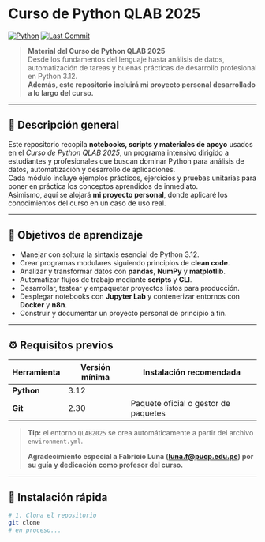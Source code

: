 <!-- --------------------------------------------------------
 README · Curso de Python QLAB 2025
 -------------------------------------------------------- -->

# Curso de Python QLAB 2025

[![Python](https://img.shields.io/badge/python-3.12%2B-blue?logo=python)](https://www.python.org/)
[![Last Commit](https://img.shields.io/github/last-commit/CarlosDanielMamani/curso-python-qlab-2025.svg?color=orange)](https://github.com/CarlosDanielMamani/curso-python-qlab-2025/commits/main)

> **Material del Curso de Python QLAB 2025**  
> Desde los fundamentos del lenguaje hasta análisis de datos, automatización de tareas y buenas prácticas de desarrollo profesional en Python 3.12.  
> **Además, este repositorio incluirá mi proyecto personal desarrollado a lo largo del curso.**

---

## 📝 Descripción general

Este repositorio recopila **notebooks, scripts y materiales de apoyo** usados en el *Curso de Python QLAB 2025*, un programa intensivo dirigido a estudiantes y profesionales que buscan dominar Python para análisis de datos, automatización y desarrollo de aplicaciones.  
Cada módulo incluye ejemplos prácticos, ejercicios y pruebas unitarias para poner en práctica los conceptos aprendidos de inmediato.  
Asimismo, aquí se alojará **mi proyecto personal**, donde aplicaré los conocimientos del curso en un caso de uso real.

---

## 🎯 Objetivos de aprendizaje

- Manejar con soltura la sintaxis esencial de Python 3.12.  
- Crear programas modulares siguiendo principios de **clean code**.  
- Analizar y transformar datos con **pandas**, **NumPy** y **matplotlib**.  
- Automatizar flujos de trabajo mediante **scripts** y **CLI**.  
- Desarrollar, testear y empaquetar proyectos listos para producción.  
- Desplegar notebooks con **Jupyter Lab** y contenerizar entornos con **Docker** y **n8n**.  
- Construir y documentar un proyecto personal de principio a fin.

---

## ⚙️ Requisitos previos

| Herramienta | Versión mínima | Instalación recomendada |
|-------------|---------------|-------------------------|
| **Python**  | 3.12          |                         |
| **Git**     | 2.30          | Paquete oficial o gestor de paquetes |

> **Tip:** el entorno `QLAB2025` se crea automáticamente a partir del archivo `environment.yml`.
> 
> **Agradecimiento especial a Fabricio Luna (<luna.f@pucp.edu.pe>) por su guía y dedicación como profesor del curso.**
---

## 🚀 Instalación rápida

```bash
# 1. Clona el repositorio
git clone 
# en proceso...


